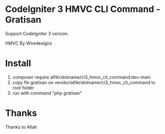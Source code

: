 # CodeIgniter 3 HMVC CLI Command - Gratisan

Support CodeIgniter 3 version.

HMVC By Wiredesignz

# Install
1. composer require alfikridotname/ci3_hmvc_cli_command:dev-main
2. copy fle gratisan on vendor/alfikridotname/ci3_hmvc_cli_command to root folder
3. run with command "php gratisan"

# Thanks
Thanks to Allah


